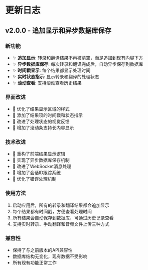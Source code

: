 # 更新日志

## v2.0.0 - 追加显示和异步数据库保存

### 新功能
- ✨ **追加显示**: 转录和翻译结果不再被清空，而是追加到现有内容下方
- ✨ **异步数据库保存**: 每次转录和翻译完成后，自动异步保存到数据库
- ✨ **时间戳显示**: 每个结果都显示处理时间
- ✨ **实时状态指示**: 显示转录和翻译的处理状态
- ✨ **滚动查看**: 支持滚动查看历史结果

### 界面改进
- 🎨 优化了结果显示区域的样式
- 🎨 添加了结果项的时间戳和状态指示
- 🎨 改进了处理状态的视觉反馈
- 🎨 增加了滚动条支持长内容显示

### 技术改进
- 🔧 重构了前端结果显示逻辑
- 🔧 实现了异步数据库保存机制
- 🔧 改进了WebSocket消息处理
- 🔧 增加了会话ID跟踪系统
- 🔧 优化了错误处理机制

### 使用方法
1. 启动应用后，所有的转录和翻译结果都会追加显示
2. 每个结果都有时间戳，方便查看处理时间
3. 所有结果会自动保存到数据库，可通过历史记录查看
4. 支持实时转录、手动翻译和音频文件上传三种方式

### 兼容性
- 保持了与之前版本的API兼容性
- 数据库结构无变化，现有数据不受影响
- 所有现有功能正常工作